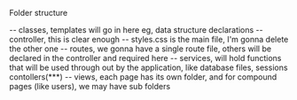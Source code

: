

Folder structure

--  classes, templates will go in here eg, data structure declarations
--  controller, this is clear enough
--  styles.css is the main file, I'm gonna delete the other one
--  routes, we gonna have a single route file, others will be declared in the controller and required here
--  services, will hold functions that will be used through out by the application, like database files, sessions contollers(***)
--  views, each page has its own folder, and for compound pages (like users), we may have sub folders
